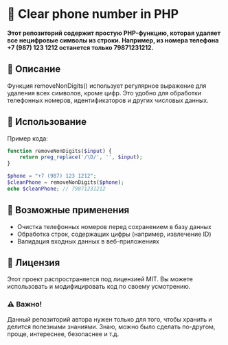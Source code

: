 <h1>📌 Clear phone number in PHP</h1>
<p><strong>Этот репозиторий содержит простую PHP-функцию, которая удаляет все нецифровые символы из строки. Например, из номера телефона +7 (987) 123 1212 останется только 79871231212.</strong></p>

<h2>📜 Описание</h2>
<p>Функция removeNonDigits() использует регулярное выражение для удаления всех символов, кроме цифр. Это удобно для обработки телефонных номеров, идентификаторов и других числовых данных.</p>

<h2>🚀 Использование</h2>
Пример кода:

```php
function removeNonDigits($input) {
	return preg_replace('/\D/', '', $input);
}

$phone = "+7 (987) 123 1212";
$cleanPhone = removeNonDigits($phone);
echo $cleanPhone; // 79871231212
```

<h2>📌 Возможные применения</h2>
<ul>
	<li>Очистка телефонных номеров перед сохранением в базу данных</li>
  <li>Обработка строк, содержащих цифры (например, извлечение ID)</li>
  <li>Валидация входных данных в веб-приложениях</li>
</ul>

<h2>📜 Лицензия</h2>
<p>Этот проект распространяется под лицензией MIT. Вы можете использовать и модифицировать код по своему усмотрению.</p>

<h3>⚠️ Важно!</h3>
<p>Данный репозиторий автора нужен только для того, чтобы хранить и делится полезными знаниями. Знаю, можно было сделать по-другом, проще, интереснее, безопаснее и т.д.</p>

